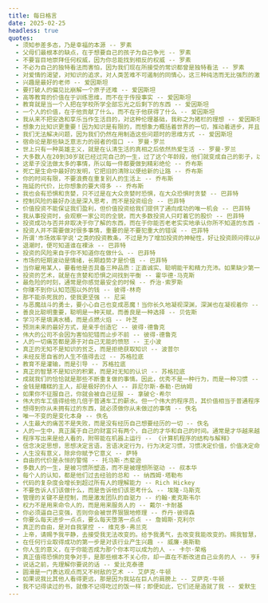 ```yaml
---
title: 每日格言
date: 2025-02-25
headless: true
quotes:
  - 须知参差多态，乃是幸福的本源 -- 罗素
  - 父母们最根本的缺点，在于想要自己的孩子为自己争光 -- 罗素
  - 不要盲目地崇拜任何权威，因为你总能找到相反的权威 -- 罗素
  - 不必为自己的独特看法而害怕，因为我们现在所接受的常识都曾是独特看法 -- 罗素
  - 对爱情的渴望，对知识的追求，对人类苦难不可遏制的同情心，这三种纯洁而无比强烈的激情支配着我的一生 -- 罗素
  - 兴趣是最好的老师 -- 爱因斯坦
  - 要打破人的偏见比崩解一个原子还难 -- 爱因斯坦
  - 高等教育的价值在于训练思维，而不在于传授事实 -- 爱因斯坦
  - 教育就是当一个人把在学校所学全部忘光之后剩下的东西 -- 爱因斯坦
  - 一个人的价值，在于他贡献了什么，而不在于他获得了什么 -- 爱因斯坦
  - 我从来不把安逸和享乐当作生活目的，对这种伦理基础，我称之为猪栏的理想 -- 爱因斯坦
  - 想象力比知识更重要！因为知识是有限的，而想象力概括着世界的一切，推动着进步，并且是知识进化的源泉 -- 爱因斯坦
  - 我们无法解决问题，因为我们仍然在用制造这些问题时的思维方式 -- 爱因斯坦 
  - 宿命论是那些缺乏意志力的弱者的借口 -- 罗曼·罗兰
  - 世上只有一种英雄主义，就是在认清生活的真相之后依然热爱生活 -- 罗曼·罗兰
  - 大多数人在20到30岁就已经过完自己的一生，过了这个年龄段，他们就变成自己的影子，以后的生命只是在不断重复自己 -- 罗曼·罗兰
  - 这辈子没法做太多的事情，所以每一件都要做到精彩绝伦 -- 乔布斯
  - 死亡是生命中最好的发明，它把旧的清除以便给新的让路 -- 乔布斯
  - 你的时间有限，不要浪费在重复别人的生活上 -- 乔布斯 
  - 拖延的代价，比你想象的要大得多 -- 乔布斯  
  - 我也会有恐惧和贪婪，只不过是在大众贪婪时恐惧，在大众恐惧时贪婪 -- 巴菲特
  - 控制风险的最好办法是深入思考，而不是投资组合 -- 巴菲特
  - 价值投资不能保证我们盈利，但价值投资给我们提供了通向成功的唯一机会 -- 巴菲特
  - 我从事投资时，会观察一家公司的全貌，而大多数投资人只盯着它的股价 -- 巴菲特
  - 投资成功与否并非取决于你了解的东西，而在于你能否老老实实地承认你所不知道的东西 -- 巴菲特
  - 投资人并不需要做对很多事情，重要的是不要犯重大的错误 -- 巴菲特
  - 所谓'市场效率学说'之类的投资教条，不过是为了增加投资的神秘性，好让投资顾问得以从中牟利罢了 -- 巴菲特
  - 退潮时，便可知道谁在裸泳 -- 巴菲特
  - 投资的风险来自于你不知道你在做什么 -- 巴菲特
  - 市场的短期波动是情绪，长期趋势才是价值 -- 巴菲特  
  - 当你雇用某人，要看他是否具备三种品质：正直诚实、聪明能干和精力充沛。如果缺少第一种品质，那后二种品质会要你的命 -- 巴菲特
  - 投资的艺术，就是在贪婪和恐惧之间找到平衡 -- 霍华德·马克斯  
  - 最危险的时刻，通常是你感觉最安全的时候 -- 乔治·索罗斯  
  - 你赚不到你认知范围以外的钱 -- 彼得·林奇 
  - 那不能杀死我的，使我更坚强 -- 尼采
  - 与恶魔战斗的勇士，要小心自己也变成恶魔！当你长久地凝视深渊，深渊也在凝视着你 -- 尼采
  - 善良比聪明重要，聪明是一种天赋，而善良是一种选择 -- 贝佐斯
  - 学习不是填满水桶，而是点燃火焰 -- 叶芝
  - 预测未来的最好方式，是亲手创造它 -- 彼得·德鲁克
  - 伟大的公司不会因为害怕犯错而止步不前 -- 彼得·德鲁克
  - 人的一切痛苦都是源于对自己无能的愤怒 -- 王小波
  - 真正的无知不是知识的贫乏，而是拒绝获取知识 -- 波普尔
  - 未经反思自省的人生不值得去过 -- 苏格拉底
  - 教育不是灌输，而是引导 -- 苏格拉底
  - 真正的智慧不是知识的积累，而是对无知的认识 -- 苏格拉底
  - 成就我们的恰恰就是那些不断重复做的事情。因此，优秀不是一种行为，而是一种习惯 -- 亚里士多德
  - 金钱是糟糕的主人，却是极好的仆人 -- 菲尼尔斯·泰勒·巴纳姆
  - 如果你不征服自己，你就会被自己征服 -- 拿破仑·希尔
  - 伟大的车工值得给他几倍于普通车工的薪水。但一个伟大的程序员，其价值相当于普通程序员的一万倍 -- 比尔·盖茨
  - 想得到你从未拥有过的东西，就必须做你从未做过的事情 -- 佚名
  - 唯一不变的是变化本身 -- 佚名
  - 人生最大的痛苦不是失败，而是没有经历自己想要经历的一切 -- 佚名
  - 人的一生中，真正属于自己的财富只有两个，自己的才华和自己的时间。通常是才华越来越多而时间越来越少。人生就是用时间换取才华 -- 佚名
  - 程序写出来是给人看的，附带能在机器上运行 -- 《计算机程序的结构与解释》
  - 信念决定思想，思想决定言语，言语决定行为，行为决定习惯，习惯决定价值，价值决定命运 -- 圣雄甘地
  - 人生没有意义，除非你赋予它意义 -- 萨特    
  - 自由的代价是永恒的警惕 -- 托马斯·杰斐逊  
  - 多数人的一生，是被习惯所塑造，而不是被理想所驱动 -- 叔本华    
  - 每个人的认知，都是他们过去经验的总和 -- 纳西姆·塔勒布  
  - 代码的复杂度会增长到超过所有人的理解能力 -- Rich Hickey 
  - 不要告诉人们该做什么，而是告诉他们该思考什么 -- 埃隆·马斯克  
  - 管理的关键不是控制，而是激发团队的自驱力 -- 约翰·麦克斯韦尔   
  - 权力不是用来命令人的，而是用来服务人的 -- 戴尔·卡耐基  
  - 你必须逼自己变强，否则你会被世界狠狠地修理 -- 乔丹·彼得森  
  - 你要么每天进步一点点，要么每天堕落一点点 -- 詹姆斯·克利尔  
  - 真正的自由，是对自我掌控 -- 维克多·弗兰克
  - 上帝，请赐予我平静，去接受我无法改变的。给予我勇气，去改变我能改变的。赐我智慧，分辨这两者的区别 -- 尼布尔
  - 在任何行业取得成功的第一步是对该行业产生兴趣 -- 威廉·奥斯勒
  - 你人生的意义，在于你能否成为那个你本可以成为的人 -- 卡尔·荣格
  - 真正值得恐惧的竞争对手，是那些根本不关心你，却一直在不断改进自己业务的人 -- 亨利·福特
  - 说话之前，先理解你要说的话 -- 爱比克泰德
  - 圆滑是一门表达观点而又不树敌的艺术 -- 艾萨克·牛顿
  - 如果说我比其他人看得更远，那是因为我站在巨人的肩膀上 -- 艾萨克·牛顿
  - 我不记得读过的书，就像不记得吃过的饭一样；即便如此，它们还是造就了我 -- 爱默生
---
```

